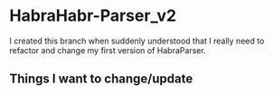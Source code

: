 # HabraHabr-Parser_v2

I created this branch when suddenly understood that I really need to refactor and change my first version of HabraParser.

## Things I want to change/update
